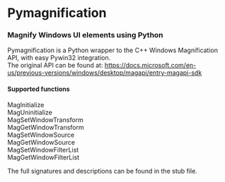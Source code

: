 # Pymagnification
### Magnify Windows UI elements using Python



Pymagnification is a Python wrapper to the C++ Windows Magnification API, with easy Pywin32 integration. <br />
The original API can be found at: https://docs.microsoft.com/en-us/previous-versions/windows/desktop/magapi/entry-magapi-sdk

#### Supported functions
MagInitialize <br />
MagUninitialize <br />
MagSetWindowTransform <br />
MagGetWindowTransform <br />
MagSetWindowSource <br />
MagGetWindowSource <br />
MagSetWindowFilterList <br />
MagGetWindowFilterList <br />

The full signatures and descriptions can be found in the stub file.